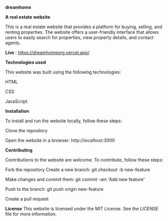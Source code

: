 **dreamhome**

**A real estate website**

This is a real estate website that provides a platform for buying, selling, and renting properties. The website offers a user-friendly interface that allows users to easily search for properties, view property details, and contact agents.

**Live** : https://dreamhomeorg.vercel.app/

**Technologies used**

This website was built using the following technologies:

HTML

CSS

JavaScript


**Installation**

To install and run the website locally, follow these steps:

Clone the repository

Open the website in a browser: http://localhost:3000

**Contributing**

Contributions to the website are welcome. To contribute, follow these steps:

Fork the repository
Create a new branch: git checkout -b new-feature

Make changes and commit them: git commit -am 'Add new feature'

Push to the branch: git push origin new-feature

Create a pull request

**License**
This website is licensed under the MIT License. See the LICENSE file for more information.
